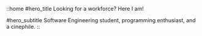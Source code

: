 ::home
#hero_title
Looking for a workforce? Here I am!

#hero_subtitle
Software Engineering student, programming enthusiast, and a cinephile.
::
